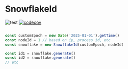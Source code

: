 # SnowflakeId

![test](https://github.com/arusakov/snowflake/actions/workflows/test.yml/badge.svg?branch=main)
[![codecov](https://codecov.io/gh/arusakov/snowflakeid/graph/badge.svg?token=B7OKVZPRIJ)](https://codecov.io/gh/arusakov/snowflakeid)

```javascript

const customEpoch = new Date('2025-01-01').getTime()
const nodeId = 1 // based on ip, process id, etc
const snowflake = new SnowflakeId(customEpoch, nodeId)

const id1 = snowflake.generate()
const id2 = snowflake.generate()
// etc
```